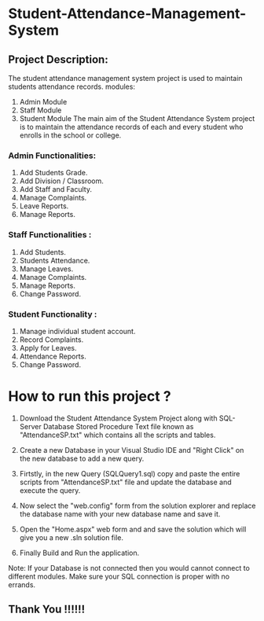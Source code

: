 # Student-Attendance-Management-System
  ## Project Description:
The student attendance management system project is used to maintain students attendance records. 
modules:
1. Admin Module
2. Staff Module
3. Student Module
The main aim of the Student Attendance System project is to maintain the attendance records of each and every student who enrolls in the school or college. 

### Admin Functionalities:
1. Add Students Grade.
2. Add Division / Classroom.
3. Add Staff and Faculty.
4. Manage Complaints.
5. Leave Reports.
6. Manage Reports.

### Staff Functionalities :
1. Add Students.
2. Students Attendance.
3. Manage Leaves.
4. Manage Complaints.
5. Manage Reports.
6. Change Password.

### Student Functionality :
1. Manage individual student account.
2. Record Complaints.
3. Apply for Leaves.
4. Attendance Reports.
5. Change Password.

# How to run this project ?

1. Download the Student Attendance System Project along with SQL-Server Database Stored Procedure 
   Text file known as "AttendanceSP.txt" which contains all the scripts and tables.
   
2. Create a new Database in your Visual Studio IDE and "Right Click" on the new database to add a new query. 

3. Firtstly, in the new Query (SQLQuery1.sql) copy and paste the entire scripts from "AttendanceSP.txt" file and update the database
   and execute the query.
   
4. Now select the "web.config" form from the solution explorer and replace the database name with your new database name 
   and save it.

5. Open the "Home.aspx" web form and and save the solution which will give you a new .sln solution file.

6. Finally Build and Run the application.

Note: If your Database is not connected then you would cannot connect to different modules. Make sure your SQL connection is proper with no errands.

## Thank You !!!!!!

